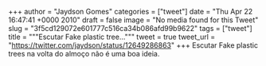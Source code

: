 
+++
author = "Jaydson Gomes"
categories = ["tweet"]
date = "Thu Apr 22 16:47:41 +0000 2010"
draft = false
image = "No media found for this Tweet"
slug = "3f5cd129072e601777c516ca34b086afd99b9622"
tags = ["tweet"]
title = """Escutar Fake plastic tree..."""
tweet = true
tweet_url = "https://twitter.com/jaydson/status/12649286863"
+++
Escutar Fake plastic trees na volta do almoço não é uma boa ideia.
